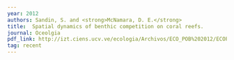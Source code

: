 ```yaml
---
year: 2012
authors: Sandin, S. and <strong>McNamara, D. E.</strong>
title:  Spatial dynamics of benthic competition on coral reefs.
journal: Oceolgia
pdf_link: http://izt.ciens.ucv.ve/ecologia/Archivos/ECO_POB%202012/ECOPO4_2012/Sandin%20y%20McNamara%202012.pdf
tag: recent
---
```

